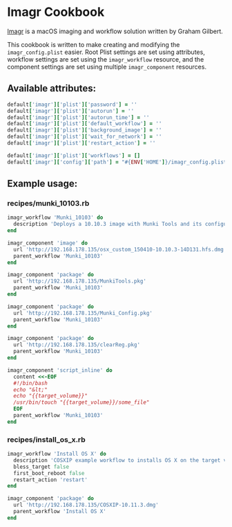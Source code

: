 # Imagr Cookbook
[Imagr](https://github.com/grahamgilbert/imagr) is a macOS imaging and workflow solution written by Graham Gilbert.

This cookbook is written to make creating and modifying the `imagr_config.plist` easier. Root Plist settings are set using attributes, workflow settings are set using the `imagr_workflow` resource, and the component settings are set using multiple `imagr_component` resources.

## Available attributes:
```ruby
default['imagr']['plist']['password'] = ''
default['imagr']['plist']['autorun'] = ''
default['imagr']['plist']['autorun_time'] = ''
default['imagr']['plist']['default_workflow'] = ''
default['imagr']['plist']['background_image'] = ''
default['imagr']['plist']['wait_for_network'] = ''
default['imagr']['plist']['restart_action'] = ''

default['imagr']['plist']['workflows'] = []
default['imagr']['config']['path'] = "#{ENV['HOME']}/imagr_config.plist"
```

## Example usage:

### recipes/munki_10103.rb
```ruby
imagr_workflow 'Munki_10103' do
  description 'Deploys a 10.10.3 image with Munki Tools and its configuration.'
end

imagr_component 'image' do
  url 'http://192.168.178.135/osx_custom_150410-10.10.3-14D131.hfs.dmg'
  parent_workflow 'Munki_10103'
end

imagr_component 'package' do
  url 'http://192.168.178.135/MunkiTools.pkg'
  parent_workflow 'Munki_10103'
end

imagr_component 'package' do
  url 'http://192.168.178.135/Munki_Config.pkg'
  parent_workflow 'Munki_10103'
end

imagr_component 'package' do
  url 'http://192.168.178.135/clearReg.pkg'
  parent_workflow 'Munki_10103'
end

imagr_component 'script_inline' do
  content <<-EOF
  #!/bin/bash
  echo "&lt;"
  echo "{{target_volume}}"
  /usr/bin/touch "{{target_volume}}/some_file"
  EOF
  parent_workflow 'Munki_10103'
end
```

### recipes/install_os_x.rb
```ruby
imagr_workflow 'Install OS X' do
  description 'COSXIP example workflow to installs OS X on the target volume.'
  bless_target false
  first_boot_reboot false
  restart_action 'restart'
end

imagr_component 'package' do
  url 'http://192.168.178.135/COSXIP-10.11.3.dmg'
  parent_workflow 'Install OS X'
end
```
